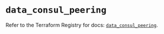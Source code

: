 # `data_consul_peering`

Refer to the Terraform Registry for docs: [`data_consul_peering`](https://registry.terraform.io/providers/hashicorp/consul/2.21.0/docs/data-sources/peering).
